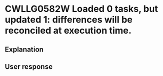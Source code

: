 # CWLLG0582W Loaded 0 tasks, but updated 1: differences will be reconciled at execution time.

## Explanation

## User response